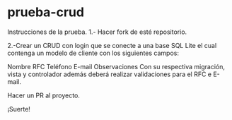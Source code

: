 # prueba-crud

Instrucciones de la prueba.
1.- Hacer fork de esté repositorio.

2.-Crear un CRUD con login que se conecte a una base SQL Lite el cual contenga un modelo de cliente con los siguientes campos:

Nombre
RFC
Teléfono
E-mail
Observaciones
Con su respectiva migración, vista y controlador además deberá realizar validaciones para el RFC e E-mail.

Hacer un PR al proyecto.

¡Suerte!
